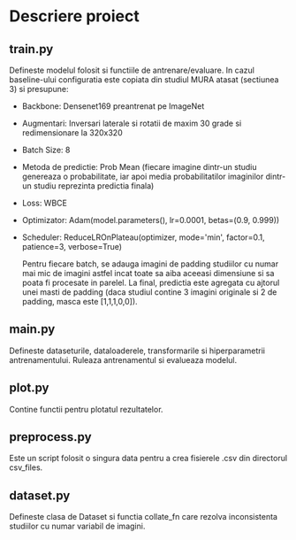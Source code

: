 # Descriere proiect

## train.py
Defineste modelul folosit si functiile de antrenare/evaluare. In cazul baseline-ului configuratia este copiata din studiul MURA atasat (sectiunea 3) si presupune:
- Backbone: Densenet169 preantrenat pe ImageNet
- Augmentari: Inversari laterale si rotatii de maxim 30 grade si redimensionare la 320x320
- Batch Size: 8
- Metoda de predictie: Prob Mean (fiecare imagine dintr-un studiu genereaza o probabilitate, iar apoi media probabilitatilor imaginilor dintr-un studiu reprezinta predictia finala)
- Loss: WBCE 
- Optimizator: Adam(model.parameters(), lr=0.0001, betas=(0.9, 0.999))
- Scheduler: ReduceLROnPlateau(optimizer, mode='min', factor=0.1, patience=3, verbose=True)

  Pentru fiecare batch, se adauga imagini de padding studiilor cu numar mai mic de imagini astfel incat toate sa aiba aceeasi dimensiune si sa poata fi procesate in parelel.
  La final, predictia este agregata cu ajtorul unei masti de padding (daca studiul contine 3 imagini originale si 2 de padding, masca este [1,1,1,0,0]).

## main.py
Defineste dataseturile, dataloaderele, transformarile si hiperparametrii antrenamentului. Ruleaza antrenamentul si evalueaza modelul.

## plot.py
Contine functii pentru plotatul rezultatelor.

## preprocess.py
Este un script folosit o singura data pentru a crea fisierele .csv din directorul csv_files.

## dataset.py
Defineste clasa de Dataset si functia collate_fn care rezolva inconsistenta studiilor cu numar variabil de imagini.


